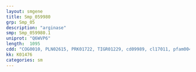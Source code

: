 ```yaml
---
layout: smgene
title: Smp_059980
grp: Smp_05
description: "arginase"
smp: Smp_059980.1
uniprot: "Q6WVP6"
length:  1095
cdd: "COG0010, PLN02615, PRK01722, TIGR01229, cd09989, cl17011, pfam00491"
kk: K01476
categories: sm
---
```

